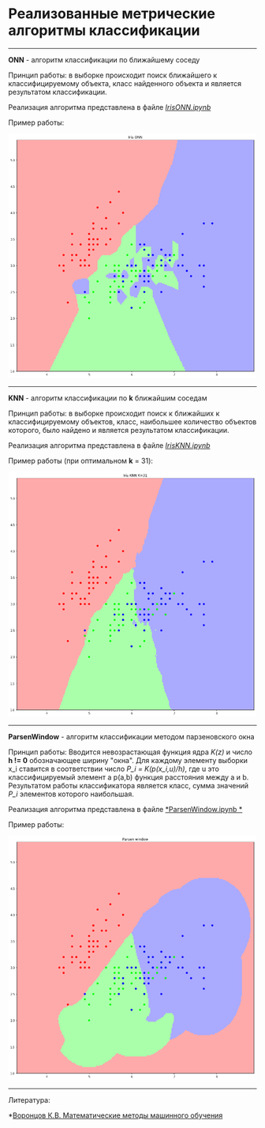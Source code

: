 # Реализованные метрические алгоритмы классификации
***
**ONN** - алгоритм классификации по ближайшему соседу

Принцип работы: в выборке происходит поиск ближайшего к классифицируемому объекта, класс найденного объекта и является результатом классификации.

Реализация алгоритма представлена в файле [*IrisONN.ipynb*](https://github.com/TillZas/University/blob/master/JupyterNotebook/IrisONN.ipynb)

Пример работы:

![Пример работы классификатора](https://github.com/TillZas/University/blob/master/JupyterNotebook/IrisONN.png)

***

**KNN** - алгоритм классификации по **k** ближайшим соседам

Принцип работы: в выборке происходит поиск к ближайших к классифицируемому объектов, класс, наибольшее количество объектов которого, было найдено и является результатом классификации.

Реализация алгоритма представлена в файле [*IrisKNN.ipynb*](https://github.com/TillZas/University/blob/master/JupyterNotebook/IrisKNN.ipynb)

Пример работы (при оптимальном **k** = 31):

![Пример работы классификатора](https://github.com/TillZas/University/blob/master/JupyterNotebook/IrisKNN.png)

***

**ParsenWindow** - алгоритм классификации методом парзеновского окна

Принцип работы: Вводится невозрастающая функция ядра *K(z)* и число **h != 0** обозначающее ширину "окна".
Для каждому элементу выборки x_i ставится в соответствии число *P_i = K(p(x_i,u)/h)*, где u это классифицируемый элемент а p(a,b) функция расстояния между a и b. Результатом работы классификатора является класс, сумма значений *P_i* элементов которого наибольшая.

Реализация алгоритма представлена в файле [*ParsenWindow.ipynb
*](https://github.com/TillZas/University/blob/master/JupyterNotebook/ParsenWindow.ipynb)

Пример работы:

![Пример работы классификатора](https://github.com/TillZas/University/blob/master/JupyterNotebook/ParsenWindow.png)

***
Литература:

*[Воронцов К.В. Математические методы машинного обучения](https://github.com/TillZas/University/blob/master/JupyterNotebook/Voron-ML-1.pdf)
